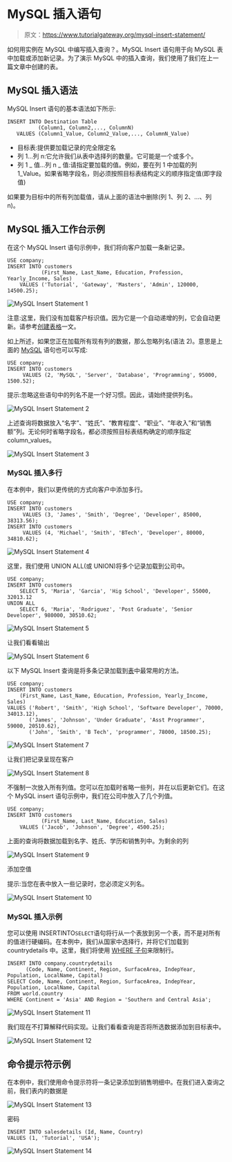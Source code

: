 # MySQL 插入语句

> 原文：<https://www.tutorialgateway.org/mysql-insert-statement/>

如何用实例在 MySQL 中编写插入查询？。MySQL Insert 语句用于向 MySQL 表中加载或添加新记录。为了演示 MySQL 中的插入查询，我们使用了我们在上一篇文章中创建的表。

## MySQL 插入语法

MySQL Insert 语句的基本语法如下所示:

```
INSERT INTO Destination Table 
          (Column1, Column2,..., ColumnN)
   VALUES (Column1_Value, Column2_Value,..., ColumnN_Value)
```

*   目标表:提供要加载记录的完全限定名
*   列 1…列 n:它允许我们从表中选择列的数量。它可能是一个或多个。
*   列 1 _ 值…列 n _ 值:请指定要加载的值。例如，要在列 1 中加载的列 1_Value。如果省略字段名，则必须按照目标表结构定义的顺序指定值(即字段值)

如果要为目标中的所有列加载值，请从上面的语法中删除(列 1、列 2、…、列 n)。

## MySQL 插入工作台示例

在这个 MySQL Insert 语句示例中，我们将向客户加载一条新记录。

```
USE company;
INSERT INTO customers 
           (First_Name, Last_Name, Education, Profession, Yearly_Income, Sales)
    VALUES ('Tutorial', 'Gateway', 'Masters', 'Admin', 120000, 14500.25);
```

![MySQL Insert Statement 1](img/489d7496e096fd4b3fee4e62e85c5871.png)

注意:这里，我们没有加载客户标识值。因为它是一个自动递增的列，它会自动更新。请参考[创建表格](https://www.tutorialgateway.org/mysql-create-table/)一文。

如上所述，如果您正在加载所有现有列的数据，那么忽略列名(语法 2)。意思是上面的 [MySQL](https://www.tutorialgateway.org/mysql-tutorial/) 语句也可以写成:

```
USE company;
INSERT INTO customers 
	 VALUES (2, 'MySQL', 'Server', 'Database', 'Programming', 95000, 1500.52);
```

提示:忽略这些语句中的列名不是一个好习惯。因此，请始终提供列名。

![MySQL Insert Statement 2](img/1c8daa1d1e7feb91813a1555aa27a5be.png)

上述查询将数据放入“名字”、“姓氏”、“教育程度”、“职业”、“年收入”和“销售额”列。无论何时省略字段名，都必须按照目标表结构确定的顺序指定 column_values。

![MySQL Insert Statement 3](img/3313502801ce53d9061b936b339d20f3.png)

### MySQL 插入多行

在本例中，我们以更传统的方式向客户中添加多行。

```
USE company;
INSERT INTO customers 
	 VALUES (3, 'James', 'Smith', 'Degree', 'Developer', 85000, 38313.56);
INSERT INTO customers 
	 VALUES (4, 'Michael', 'Smith', 'BTech', 'Developer', 80000, 34810.62);
```

![MySQL Insert Statement 4](img/8455fae921b5c07fe73d49f3866796cc.png)

这里，我们使用 UNION ALL(或 UNION)将多个记录加载到公司中。

```
USE company;
INSERT INTO customers 
    SELECT 5, 'Maria', 'Garcia', 'Hig School', 'Developer', 55000, 32013.12
UNION ALL
    SELECT 6, 'Maria', 'Rodriguez', 'Post Graduate', 'Senior Developer', 980000, 30510.62;
```

![MySQL Insert Statement 5](img/faac2de0a36d9f3b927e1362d01a0bdd.png)

让我们看看输出

![MySQL Insert Statement 6](img/56a3ae99129127c773f942764c19a012.png)

以下 MySQL Insert 查询是将多条记录加载到[表](https://www.tutorialgateway.org/mysql-create-table/)中最常用的方法。

```
USE company;
INSERT INTO customers 
	(First_Name, Last_Name, Education, Profession, Yearly_Income, Sales)
VALUES ('Robert', 'Smith', 'High School', 'Software Developer', 70000, 34013.12),
       ('James', 'Johnson', 'Under Graduate', 'Asst Programmer', 59000, 20510.62),
       ('John', 'Smith', 'B Tech', 'programmer', 78000, 18500.25);
```

![MySQL Insert Statement 7](img/c2e63ba2eb1f248fcde8b071d9989945.png)

让我们把记录呈现在客户

![MySQL Insert Statement 8](img/7df661bb25b0879a304f4ebcea5387f4.png)

不强制一次放入所有列值。您可以在加载时省略一些列，并在以后更新它们。在这个 MySQL insert 语句示例中，我们在公司中放入了几个列值。

```
USE company;
INSERT INTO customers 
           (First_Name, Last_Name, Education, Sales)
    VALUES ('Jacob', 'Johnson', 'Degree', 4500.25);
```

上面的查询将数据加载到名字、姓氏、学历和销售列中。为剩余的列

![MySQL Insert Statement 9](img/4658d3b91ff2c608adb00798008b9470.png)

添加空值

提示:当您在表中放入一些记录时，您必须定义列名。

![MySQL Insert Statement 10](img/23ad881e165ef0e84f25d6abfe53c17d.png)

### MySQL 插入示例

您可以使用 INSERTINTO`SELECT`语句将行从一个表放到另一个表，而不是对所有的值进行硬编码。在本例中，我们从国家中选择行，并将它们加载到 countrydetails 中。这里，我们将使用 [WHERE 子句](https://www.tutorialgateway.org/mysql-where-clause/)来限制行。

```
INSERT INTO company.countrydetails
      (Code, Name, Continent, Region, SurfaceArea, IndepYear, Population, LocalName, Capital)
SELECT Code, Name, Continent, Region, SurfaceArea, IndepYear, Population, LocalName, Capital
FROM world.country
WHERE Continent = 'Asia' AND Region = 'Southern and Central Asia';
```

![MySQL Insert Statement 11](img/4b6a6d67c6591429ae6d3ae3bfb822e9.png)

我们现在不打算解释代码实现。让我们看看查询是否将所选数据添加到目标表中。

![MySQL Insert Statement 12](img/a107a5cd78f5b0b60fadf5ef411ec70b.png)

## 命令提示符示例

在本例中，我们使用命令提示符将一条记录添加到销售明细中。在我们进入查询之前，我们表内的数据是

![MySQL Insert Statement 13](img/89e98bf1ada7fa34f0167d5daac9dab2.png)

密码

```
INSERT INTO salesdetails (Id, Name, Country)
VALUES (1, 'Tutorial', 'USA');
```

![MySQL Insert Statement 14](img/5024f815ddae861145d8c8a0026c99a1.png)